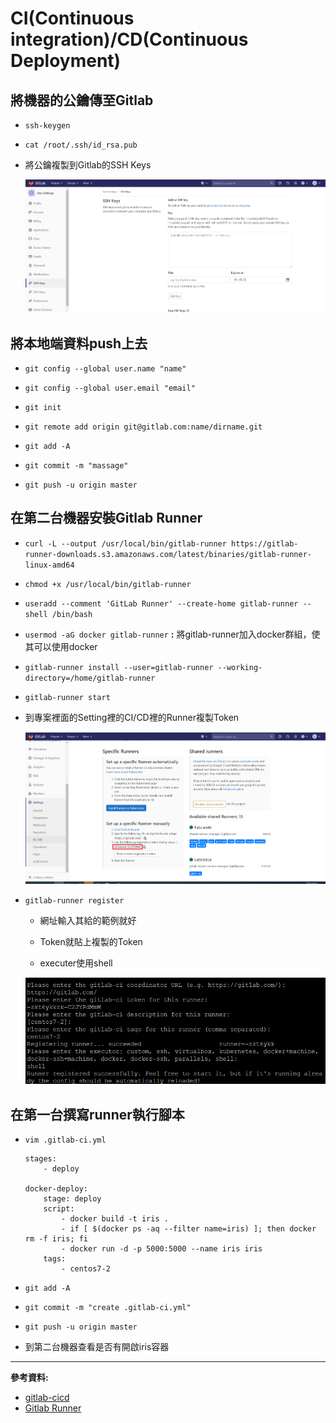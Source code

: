 # CI(Continuous integration)/CD(Continuous Deployment)

## 將機器的公鑰傳至Gitlab

- `ssh-keygen`

- `cat /root/.ssh/id_rsa.pub`

- 將公鑰複製到Gitlab的SSH Keys

    ![](img/20201027/1.png)

## 將本地端資料push上去

- `git config --global user.name "name"`

- `git config --global user.email "email"`

- `git init`

- `git remote add origin git@gitlab.com:name/dirname.git`

- `git add -A`

- `git commit -m "massage"`

- `git push -u origin master`

## 在第二台機器安裝Gitlab Runner

- `curl -L --output /usr/local/bin/gitlab-runner https://gitlab-runner-downloads.s3.amazonaws.com/latest/binaries/gitlab-runner-linux-amd64`

- `chmod +x /usr/local/bin/gitlab-runner`

- `useradd --comment 'GitLab Runner' --create-home gitlab-runner --shell /bin/bash`

- `usermod -aG docker gitlab-runner` **:** 將gitlab-runner加入docker群組，使其可以使用docker

- `gitlab-runner install --user=gitlab-runner --working-directory=/home/gitlab-runner`

- `gitlab-runner start`

- 到專案裡面的Setting裡的CI/CD裡的Runner複製Token

    ![](img/20201027/2.png)

- `gitlab-runner register`

    - 網址輸入其給的範例就好

    - Token就貼上複製的Token

    - executer使用shell

    ![](img/20201027/3.png)

## 在第一台撰寫runner執行腳本

- `vim .gitlab-ci.yml`

    ```
    stages:
        - deploy

    docker-deploy:
        stage: deploy
        script: 
            - docker build -t iris .
            - if [ $(docker ps -aq --filter name=iris) ]; then docker rm -f iris; fi
            - docker run -d -p 5000:5000 --name iris iris
        tags:
            - centos7-2
    ```

- `git add -A`

- `git commit -m "create .gitlab-ci.yml"`

- `git push -u origin master`

- 到第二台機器查看是否有開啟iris容器

---
**參考資料:**

- [gitlab-cicd](https://github.com/yangshun2005/gitlab-cicd)
- [Gitlab Runner](https://docs.gitlab.com/runner/install/linux-manually.html)